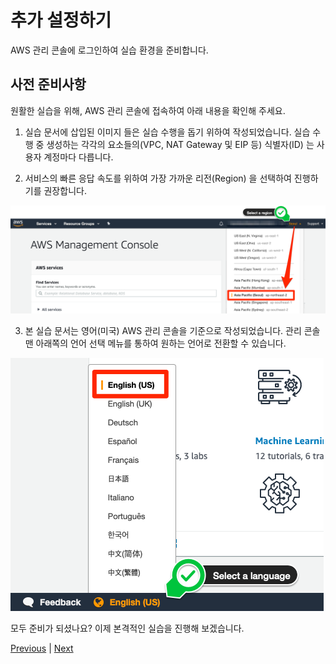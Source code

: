 # 추가 설정하기

AWS 관리 콘솔에 로그인하여 실습 환경을 준비합니다.

## 사전 준비사항
원활한 실습을 위해, AWS 관리 콘솔에 접속하여 아래 내용을 확인해 주세요.

1. 실습 문서에 삽입된 이미지 들은 실습 수행을 돕기 위하여 작성되었습니다. 실습 수행 중 생성하는 각각의 요소들의(VPC, NAT Gateway 및 EIP 등) 식별자(ID) 는 사용자 계정마다 다릅니다.

2. 서비스의 빠른 응답 속도를 위하여 가장 가까운 리전(Region) 을 선택하여 진행하기를 권장합니다.

![](./images/region-check.png)

3. 본 실습 문서는 영어(미국) AWS 관리 콘솔을 기준으로 작성되었습니다. 관리 콘솔 맨 아래쪽의 언어 선택 메뉴를 통하여 원하는 언어로 전환할 수 있습니다.

![](./images/language-check.png)

모두 준비가 되셨나요? 이제 본격적인 실습을 진행해 보겠습니다.

[Previous](./20-event-engine.md) | [Next](../1.basic-modules/basic-modules.md)
